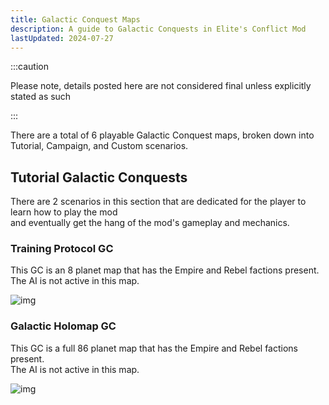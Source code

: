 ```yaml
---
title: Galactic Conquest Maps
description: A guide to Galactic Conquests in Elite's Conflict Mod
lastUpdated: 2024-07-27
---
```


:::caution

Please note, details posted here are not considered final unless explicitly stated as such

:::

There are a total of 6 playable Galactic Conquest maps, broken down into  
Tutorial, Campaign, and Custom scenarios.

## Tutorial Galactic Conquests

There are 2 scenarios in this section that are dedicated for the player to learn how to play the mod  
and eventually get the hang of the mod's gameplay and mechanics.

### Training Protocol GC

This GC is an 8 planet map that has the Empire and Rebel factions present.  
The AI is not active in this map.

![img](https://placehold.co/200x200)

### Galactic Holomap GC

This GC is a full 86 planet map that has the Empire and Rebel factions present.  
The AI is not active in this map.

![img](https://placehold.co/200x200)

